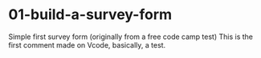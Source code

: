 # 01-build-a-survey-form
Simple first survey form (originally from a free code camp test)
This is the first comment made on Vcode, basically, a test.